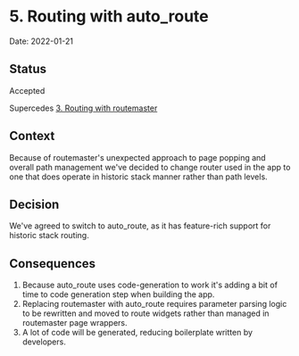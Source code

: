 # 5. Routing with auto_route

Date: 2022-01-21

## Status

Accepted

Supercedes [3. Routing with routemaster](0003-routing-with-routemaster.md)

## Context

Because of routemaster's unexpected approach to page popping and overall path management we've decided to change router used in the app to one that does operate in historic stack manner rather than path levels.

## Decision

We've agreed to switch to auto_route, as it has feature-rich support for historic stack routing.

## Consequences

1. Because auto_route uses code-generation to work it's adding a bit of time to code generation step when building the app.
2. Replacing routemaster with auto_route requires parameter parsing logic to be rewritten and moved to route widgets rather than managed in routemaster page wrappers.
3. A lot of code will be generated, reducing boilerplate written by developers.
